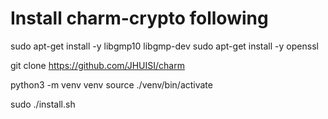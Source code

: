 # Install charm-crypto following

sudo apt-get install -y libgmp10 libgmp-dev
sudo apt-get install -y openssl

git clone https://github.com/JHUISI/charm

python3 -m venv venv
source ./venv/bin/activate

sudo ./install.sh



